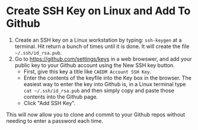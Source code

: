 # Create SSH Key on Linux and Add To Github

1. Create an SSH key on a Linux workstation by typing: `ssh-keygen` at a terminal.  Hit return a bunch of times until it is done.  It will create the file `~/.ssh/id_rsa.pub`.
2. Go to https://github.com/settings/keys in a web browswer, and add your public key to your Github account using the New SSH key button. 
    - First, give this key a title like `CAEDM Account SSH Key`.
    - Enter the contents of the keyfile into the Key box in the browser.  The easiest way to enter the key into Github is, in a Linux terminal type `cat ~/.ssh/id_rsa.pub` and then simply copy and paste those contents into the Github page.
    - Click "Add SSH Key".

This will now allow you to clone and commit to your Github repos without needing to enter a password each time.

